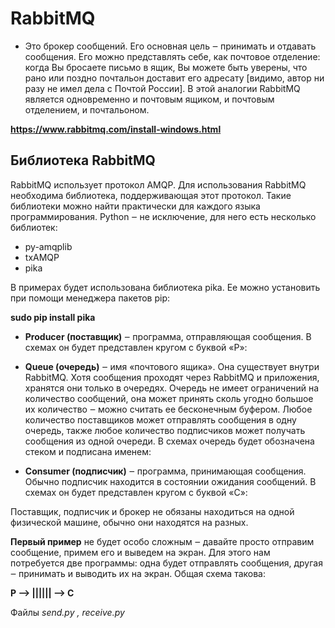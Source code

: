 # **RabbitMQ**
* Это брокер сообщений. Его основная цель ‒ принимать и отдавать сообщения. Его можно представлять себе, как почтовое отделение: когда Вы бросаете письмо в ящик, Вы можете быть уверены, что рано или поздно почтальон доставит его адресату [видимо, автор ни разу не имел дела с Почтой России]. В этой аналогии RabbitMQ является одновременно и почтовым ящиком, и почтовым отделением, и почтальоном.

**https://www.rabbitmq.com/install-windows.html**

## **Библиотека RabbitMQ**

RabbitMQ использует протокол AMQP. Для использования RabbitMQ необходима библиотека, поддерживающая этот протокол. Такие библиотеки можно найти практически для каждого языка программирования. Python ‒ не исключение, для него есть несколько библиотек:

* py-amqplib
* txAMQP
* pika

В примерах будет использована библиотека pika. Ее можно установить при помощи менеджера пакетов pip:

**sudo pip install pika**

* **Producer (поставщик)** ‒ программа, отправляющая сообщения. В схемах он будет представлен кругом с буквой «P»:

* **Queue (очередь)** ‒ имя «почтового ящика». Она существует внутри RabbitMQ. Хотя сообщения проходят через RabbitMQ и приложения, хранятся они только в очередях. Очередь не имеет ограничений на количество сообщений, она может принять сколь угодно большое их количество ‒ можно считать ее бесконечным буфером. Любое количество поставщиков может отправлять сообщения в одну очередь, также любое количество подписчиков может получать сообщения из одной очереди. В схемах очередь будет обозначена стеком и подписана именем:

* **Consumer (подписчик)** ‒ программа, принимающая сообщения. Обычно подписчик находится в состоянии ожидания сообщений. В схемах он будет представлен кругом с буквой «C»:

Поставщик, подписчик и брокер не обязаны находиться на одной физической машине, обычно они находятся на разных.

**Первый пример** не будет особо сложным ‒ давайте просто отправим сообщение, примем его и выведем на экран. Для этого нам потребуется две программы: одна будет отправлять сообщения, другая ‒ принимать и выводить их на экран.
Общая схема такова:

**P --> |||||| --> C**

Файлы *send.py , receive.py*


